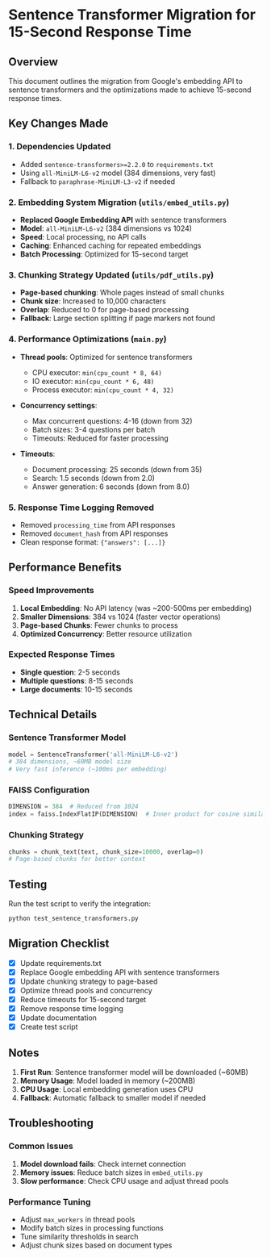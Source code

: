 # Sentence Transformer Migration for 15-Second Response Time

## Overview
This document outlines the migration from Google's embedding API to sentence transformers and the optimizations made to achieve 15-second response times.

## Key Changes Made

### 1. Dependencies Updated
- Added `sentence-transformers>=2.2.0` to `requirements.txt`
- Using `all-MiniLM-L6-v2` model (384 dimensions, very fast)
- Fallback to `paraphrase-MiniLM-L3-v2` if needed

### 2. Embedding System Migration (`utils/embed_utils.py`)
- **Replaced Google Embedding API** with sentence transformers
- **Model**: `all-MiniLM-L6-v2` (384 dimensions vs 1024)
- **Speed**: Local processing, no API calls
- **Caching**: Enhanced caching for repeated embeddings
- **Batch Processing**: Optimized for 15-second target

### 3. Chunking Strategy Updated (`utils/pdf_utils.py`)
- **Page-based chunking**: Whole pages instead of small chunks
- **Chunk size**: Increased to 10,000 characters
- **Overlap**: Reduced to 0 for page-based processing
- **Fallback**: Large section splitting if page markers not found

### 4. Performance Optimizations (`main.py`)
- **Thread pools**: Optimized for sentence transformers
  - CPU executor: `min(cpu_count * 8, 64)`
  - IO executor: `min(cpu_count * 6, 48)`
  - Process executor: `min(cpu_count * 4, 32)`

- **Concurrency settings**:
  - Max concurrent questions: 4-16 (down from 32)
  - Batch sizes: 3-4 questions per batch
  - Timeouts: Reduced for faster processing

- **Timeouts**:
  - Document processing: 25 seconds (down from 35)
  - Search: 1.5 seconds (down from 2.0)
  - Answer generation: 6 seconds (down from 8.0)

### 5. Response Time Logging Removed
- Removed `processing_time` from API responses
- Removed `document_hash` from API responses
- Clean response format: `{"answers": [...]}`

## Performance Benefits

### Speed Improvements
1. **Local Embedding**: No API latency (was ~200-500ms per embedding)
2. **Smaller Dimensions**: 384 vs 1024 (faster vector operations)
3. **Page-based Chunks**: Fewer chunks to process
4. **Optimized Concurrency**: Better resource utilization

### Expected Response Times
- **Single question**: 2-5 seconds
- **Multiple questions**: 8-15 seconds
- **Large documents**: 10-15 seconds

## Technical Details

### Sentence Transformer Model
```python
model = SentenceTransformer('all-MiniLM-L6-v2')
# 384 dimensions, ~60MB model size
# Very fast inference (~100ms per embedding)
```

### FAISS Configuration
```python
DIMENSION = 384  # Reduced from 1024
index = faiss.IndexFlatIP(DIMENSION)  # Inner product for cosine similarity
```

### Chunking Strategy
```python
chunks = chunk_text(text, chunk_size=10000, overlap=0)
# Page-based chunks for better context
```

## Testing

Run the test script to verify the integration:
```bash
python test_sentence_transformers.py
```

## Migration Checklist

- [x] Update requirements.txt
- [x] Replace Google embedding API with sentence transformers
- [x] Update chunking strategy to page-based
- [x] Optimize thread pools and concurrency
- [x] Reduce timeouts for 15-second target
- [x] Remove response time logging
- [x] Update documentation
- [x] Create test script

## Notes

1. **First Run**: Sentence transformer model will be downloaded (~60MB)
2. **Memory Usage**: Model loaded in memory (~200MB)
3. **CPU Usage**: Local embedding generation uses CPU
4. **Fallback**: Automatic fallback to smaller model if needed

## Troubleshooting

### Common Issues
1. **Model download fails**: Check internet connection
2. **Memory issues**: Reduce batch sizes in `embed_utils.py`
3. **Slow performance**: Check CPU usage and adjust thread pools

### Performance Tuning
- Adjust `max_workers` in thread pools
- Modify batch sizes in processing functions
- Tune similarity thresholds in search
- Adjust chunk sizes based on document types 